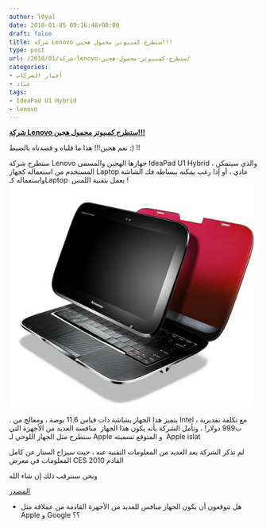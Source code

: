 ```yaml
---
author: l0yal
date: 2010-01-05 09:16:48+00:00
draft: false
title: شركة Lenovo ستطرح كمبيوتر محمول هجين!!!
type: post
url: /2010/01/شركة-lenovo-ستطرح-كمبيوتر-محمول-هجين/
categories:
- أخبار الشركات
- عتاد
tags:
- IdeaPad U1 Hybrid
- lenovo
---
```


[**شركة Lenovo ستطرح كمبيوتر محمول هجين!!!**](#)


نعم هجين!!! هذا ما قلناه و قصدناه بالضبط :) !!

ستطرح شركة Lenovo جهازها الهجين والمسمى IdeaPad U1 Hybrid ، والذي سيتمكن المستخدم من استعماله كجهاز Laptop عادي ، أو إذا رغب يمكنه ببساطه فك الشاشة واستعماله كـLaptop  يعمل بتقنية اللمس !![![](IdeaPad_Hybrid_05_copy_610x543.jpg)
](IdeaPad_Hybrid_05_copy_610x543.jpg)

. يتميز هذا الجهاز بشاشة ذات قياس 11.6 بوصة ، ومعالج من Intel ، مع تكلفة تقديرية ب999 دولار! ، وتأمل الشركة بأنه يكون هذا الجهاز  منافسة العديد من الأجهزة التي ستطرح مثل الجهاز اللوحي لـ Apple و المتوقع تسميته  Apple islat

لم تذكر الشركة بعد العديد من المعلومات التقنية عنه ، حيث سيزاح الستار عن كامل المعلومات في معرض CES 2010 القادم

ونحن سنترقب ذلك إن شاء الله

[المصدر](http://ces.cnet.com/8301-31045_1-10424800-269.html)

- هل تتوقعون أن يكون الجهاز منافس للعديد من الأجهزة القادمة من عملاقة مثل Apple و Google ؟؟
